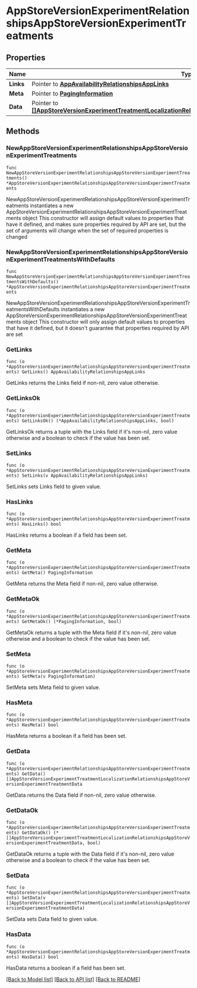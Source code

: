 # AppStoreVersionExperimentRelationshipsAppStoreVersionExperimentTreatments

## Properties

Name | Type | Description | Notes
------------ | ------------- | ------------- | -------------
**Links** | Pointer to [**AppAvailabilityRelationshipsAppLinks**](AppAvailabilityRelationshipsAppLinks.md) |  | [optional] 
**Meta** | Pointer to [**PagingInformation**](PagingInformation.md) |  | [optional] 
**Data** | Pointer to [**[]AppStoreVersionExperimentTreatmentLocalizationRelationshipsAppStoreVersionExperimentTreatmentData**](AppStoreVersionExperimentTreatmentLocalizationRelationshipsAppStoreVersionExperimentTreatmentData.md) |  | [optional] 

## Methods

### NewAppStoreVersionExperimentRelationshipsAppStoreVersionExperimentTreatments

`func NewAppStoreVersionExperimentRelationshipsAppStoreVersionExperimentTreatments() *AppStoreVersionExperimentRelationshipsAppStoreVersionExperimentTreatments`

NewAppStoreVersionExperimentRelationshipsAppStoreVersionExperimentTreatments instantiates a new AppStoreVersionExperimentRelationshipsAppStoreVersionExperimentTreatments object
This constructor will assign default values to properties that have it defined,
and makes sure properties required by API are set, but the set of arguments
will change when the set of required properties is changed

### NewAppStoreVersionExperimentRelationshipsAppStoreVersionExperimentTreatmentsWithDefaults

`func NewAppStoreVersionExperimentRelationshipsAppStoreVersionExperimentTreatmentsWithDefaults() *AppStoreVersionExperimentRelationshipsAppStoreVersionExperimentTreatments`

NewAppStoreVersionExperimentRelationshipsAppStoreVersionExperimentTreatmentsWithDefaults instantiates a new AppStoreVersionExperimentRelationshipsAppStoreVersionExperimentTreatments object
This constructor will only assign default values to properties that have it defined,
but it doesn't guarantee that properties required by API are set

### GetLinks

`func (o *AppStoreVersionExperimentRelationshipsAppStoreVersionExperimentTreatments) GetLinks() AppAvailabilityRelationshipsAppLinks`

GetLinks returns the Links field if non-nil, zero value otherwise.

### GetLinksOk

`func (o *AppStoreVersionExperimentRelationshipsAppStoreVersionExperimentTreatments) GetLinksOk() (*AppAvailabilityRelationshipsAppLinks, bool)`

GetLinksOk returns a tuple with the Links field if it's non-nil, zero value otherwise
and a boolean to check if the value has been set.

### SetLinks

`func (o *AppStoreVersionExperimentRelationshipsAppStoreVersionExperimentTreatments) SetLinks(v AppAvailabilityRelationshipsAppLinks)`

SetLinks sets Links field to given value.

### HasLinks

`func (o *AppStoreVersionExperimentRelationshipsAppStoreVersionExperimentTreatments) HasLinks() bool`

HasLinks returns a boolean if a field has been set.

### GetMeta

`func (o *AppStoreVersionExperimentRelationshipsAppStoreVersionExperimentTreatments) GetMeta() PagingInformation`

GetMeta returns the Meta field if non-nil, zero value otherwise.

### GetMetaOk

`func (o *AppStoreVersionExperimentRelationshipsAppStoreVersionExperimentTreatments) GetMetaOk() (*PagingInformation, bool)`

GetMetaOk returns a tuple with the Meta field if it's non-nil, zero value otherwise
and a boolean to check if the value has been set.

### SetMeta

`func (o *AppStoreVersionExperimentRelationshipsAppStoreVersionExperimentTreatments) SetMeta(v PagingInformation)`

SetMeta sets Meta field to given value.

### HasMeta

`func (o *AppStoreVersionExperimentRelationshipsAppStoreVersionExperimentTreatments) HasMeta() bool`

HasMeta returns a boolean if a field has been set.

### GetData

`func (o *AppStoreVersionExperimentRelationshipsAppStoreVersionExperimentTreatments) GetData() []AppStoreVersionExperimentTreatmentLocalizationRelationshipsAppStoreVersionExperimentTreatmentData`

GetData returns the Data field if non-nil, zero value otherwise.

### GetDataOk

`func (o *AppStoreVersionExperimentRelationshipsAppStoreVersionExperimentTreatments) GetDataOk() (*[]AppStoreVersionExperimentTreatmentLocalizationRelationshipsAppStoreVersionExperimentTreatmentData, bool)`

GetDataOk returns a tuple with the Data field if it's non-nil, zero value otherwise
and a boolean to check if the value has been set.

### SetData

`func (o *AppStoreVersionExperimentRelationshipsAppStoreVersionExperimentTreatments) SetData(v []AppStoreVersionExperimentTreatmentLocalizationRelationshipsAppStoreVersionExperimentTreatmentData)`

SetData sets Data field to given value.

### HasData

`func (o *AppStoreVersionExperimentRelationshipsAppStoreVersionExperimentTreatments) HasData() bool`

HasData returns a boolean if a field has been set.


[[Back to Model list]](../README.md#documentation-for-models) [[Back to API list]](../README.md#documentation-for-api-endpoints) [[Back to README]](../README.md)


